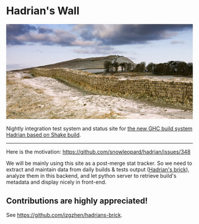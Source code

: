Hadrian's Wall
====

![](wall.jpg)

Nightly integration test system and status site for
[the new GHC build system Hadrian based on Shake build](https://github.com/snowleopard/hadrian).

---

Here is the motivation: https://github.com/snowleopard/hadrian/issues/348

We will be mainly using this site as a post-merge stat tracker.
So we need to extract and maintain data from daily builds & tests output
([Hadrian's brick](https://github.com/monad-systems/hadrians-brick)),
analyze them in this backend, and let python server to retrieve build's metadata
and display nicely in front-end.

## Contributions are highly appreciated!

See https://github.com/izgzhen/hadrians-brick.
